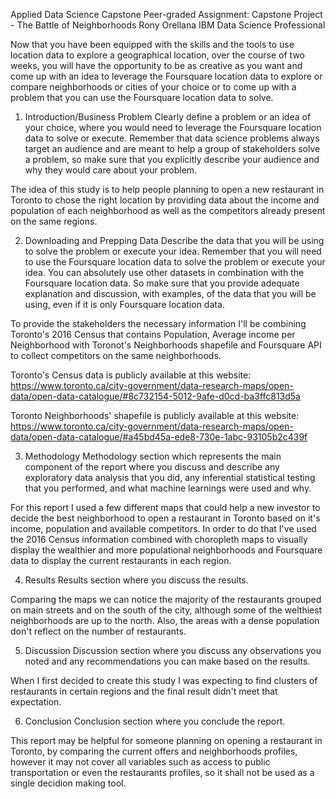 Applied Data Science Capstone
Peer-graded Assignment: Capstone Project - The Battle of Neighborhoods
Rony Orellana
IBM Data Science Professional

Now that you have been equipped with the skills and the tools to use location data to explore a geographical location, over the course of two weeks, you will have the opportunity to be as creative as you want and come up with an idea to leverage the Foursquare location data to explore or compare neighborhoods or cities of your choice or to come up with a problem that you can use the Foursquare location data to solve.

1) Introduction/Business Problem
Clearly define a problem or an idea of your choice, where you would need to leverage the Foursquare location data to solve or execute. Remember that data science problems always target an audience and are meant to help a group of stakeholders solve a problem, so make sure that you explicitly describe your audience and why they would care about your problem.

The idea of this study is to help people planning to open a new restaurant in Toronto to chose the right location by providing data about the income and population of each neighborhood as well as the competitors already present on the same regions.

2) Downloading and Prepping Data
Describe the data that you will be using to solve the problem or execute your idea. Remember that you will need to use the Foursquare location data to solve the problem or execute your idea. You can absolutely use other datasets in combination with the Foursquare location data. So make sure that you provide adequate explanation and discussion, with examples, of the data that you will be using, even if it is only Foursquare location data.

To provide the stakeholders the necessary information I'll be combining Toronto's 2016 Census that contains Population, Average income per Neighborhood with Toronot's Neighborhoods shapefile and Foursquare API to collect competitors on the same neighborhoods.

Toronto's Census data is publicly available at this website: https://www.toronto.ca/city-government/data-research-maps/open-data/open-data-catalogue/#8c732154-5012-9afe-d0cd-ba3ffc813d5a

Toronto Neighborhoods' shapefile is publicly available at this website: https://www.toronto.ca/city-government/data-research-maps/open-data/open-data-catalogue/#a45bd45a-ede8-730e-1abc-93105b2c439f

3) Methodology
Methodology section which represents the main component of the report where you discuss and describe any exploratory data analysis that you did, any inferential statistical testing that you performed, and what machine learnings were used and why.

For this report I used a few different maps that could help a new investor to decide the best neighborhood to open a restaurant in Toronto based on it's income, population and available competitors. In order to do that I've used the 2016 Census information combined with choropleth maps to visually display the wealthier and more populational neighborhoods and Foursquare data to display the current restaurants in each region.

4) Results
Results section where you discuss the results.

Comparing the maps we can notice the majority of the restaurants grouped on main streets and on the south of the city, although some of the welthiest neighborhoods are up to the north. Also, the areas with a dense population don't reflect on the number of restaurants.

5) Discussion
Discussion section where you discuss any observations you noted and any recommendations you can make based on the results.

When I first decided to create this study I was expecting to find clusters of restaurants in certain regions and the final result didn't meet that expectation.

6) Conclusion
Conclusion section where you conclude the report.

This report may be helpful for someone planning on opening a restaurant in Toronto, by comparing the current offers and neighborhoods profiles, however it may not cover all variables such as access to public transportation or even the restaurants profiles, so it shall not be used as a single decidion making tool.
